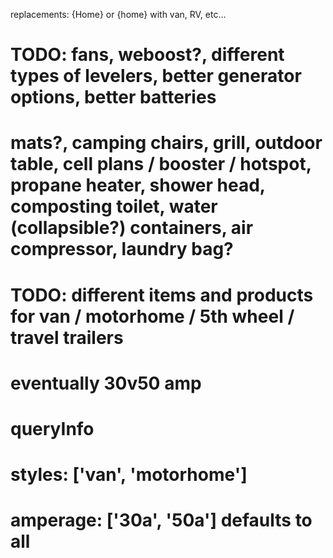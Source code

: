 replacements:
{Home} or {home} with van, RV, etc...




# TODO: fans, weboost?, different types of levelers, better generator options, better batteries
# mats?, camping chairs, grill, outdoor table, cell plans / booster / hotspot, propane heater, shower head, composting toilet, water (collapsible?) containers, air compressor, laundry bag?

# TODO: different items and products for van / motorhome / 5th wheel / travel trailers
# eventually 30v50 amp

# queryInfo
  # styles: ['van', 'motorhome']
  # amperage: ['30a', '50a'] defaults to all
